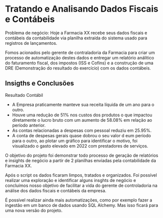 
# Tratando e Analisando Dados Fiscais e Contábeis

Problema de negócio: Hoje a Farmacia XX recebe seus dados fiscais e contábeis da contabilidade via planilha extraída do sistema usado para registros de lançamentos. 

Fomos acionados pelo gerente de contraladoria da Farmacia para criar um processo de automatização destes dados e entregar um relatório análitico do faturamento fiscal, dos impostos (ISS e Cofins) e a construção de uma DRE (Demonstração do resultado do exercício) com os dados contábeis.

## Insigths e Conclusões

Resultado Contábil

- A Empresa praticamente manteve sua receita líquida de um ano para o outro.
- Houve uma redução de 51% nos custos dos produtos o que impactou diretamente o lucro bruto com um aumento de 58.08% em relação ao período anterior.
- As contas relacionadas a despesas com pessoal reduziu em 25.95%.
- A conta de despesas gerais quase dobrou o seu valor d eum período para o outro, ao plotar um gráfico para identificar o motivo, foi visualizado o gasto elevado em 2022 com prestadores de serviços.

O objetivo do projeto foi demonstrar todo processo de geração de relatórios e insights de negócio a partir de 2 planilhas enviadas pela contabilidade da Farmacia XX.

Após o script os dados ficaram limpos, tratados e organizados. Foi possível realizar uma exploração e identificar alguns insghts de negócio e concluímos nosso objetivo de facilitar a vida do gerente de controladoria na análise dos dados fiscais e contábeis da empresa.

É possível realizar ainda mais automatizações, como por exemplo fazer a ingestão em um banco de dados usando SQL Alchemy. Mas isso ficará para uma nova versão do projeto.



    
